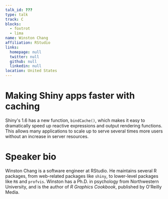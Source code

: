```yaml
---
talk_id: ???
type: talk
track: C
blocks:
  - foxtrot
  - lima
name: Winston Chang
affiliation: RStudio
links:
  homepage: null
  twitter: null
  github: null
  linkedin: null
location: United States
---
```


# Making Shiny apps faster with caching

Shiny's 1.6 has a new function, `bindCache()`, which makes it easy to dramatically speed up reactive expressions and output rendering functions. This allows many applications to scale up to serve several times more users without an increase in server resources.

# Speaker bio

Winston Chang is a software engineer at RStudio. He maintains several R packages, from web-related packages like `shiny`, to lower-level packages like `R6` and `profvis`. Winston has a Ph.D. in psychology from Northwestern University, and is the author of _R Graphics Cookbook_, published by O'Reilly Media.
